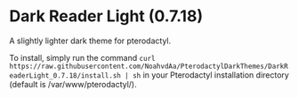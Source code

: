 # Dark Reader Light (0.7.18)

A slightly lighter dark theme for pterodactyl.

To install, simply run the command `curl https://raw.githubusercontent.com/NoahvdAa/PterodactylDarkThemes/DarkReaderLight_0.7.18/install.sh | sh` in your Pterodactyl installation directory (default is /var/www/pterodactyl/).